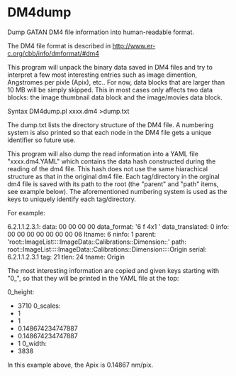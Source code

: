# DM4dump
Dump GATAN DM4 file information into human-readable format.

The DM4 file format is described in http://www.er-c.org/cbb/info/dmformat/#dm4 

This program will unpack the binary data saved in DM4 files and try to interpret a few most interesting entries such as image dimention, Angstromes per pixle (Apix), etc..
For now, data blocks that are larger than 10 MB will be simply skipped. This in most cases only affects two data blocks: the image thumbnail data block and the image/movies data block.


Syntax
DM4dump.pl xxxx.dm4 >dump.txt

The dump.txt lists the directory structure of the DM4 file. A numbering system is also printed so that each node in the DM4 file gets a unique identifier so future use.

This program will also dump the read information into a YAML file "xxxx.dm4.YAML" which contains the data hash constructed during the reading of the dm4 file. This hash does not use the same hiarachical structure as that in the original dm4 file. Each tag/directory in the orginal dm4 file is saved with its path to the root (the "parent" and "path" items, see example below). The aforementioned numbering system is used as the keys to uniquely identify each tag/directory.

For example:

6.2.1.1.2.3.1:
  data: 00 00 00 00
  data_format: '6 f 4x1 '
  data_translated: 0
  info: 00 00 00 00 00 00 00 06
  ltname: 6
  ninfo: 1
  parent: 'root::ImageList::::ImageData::Calibrations::Dimension::'
  path: root::ImageList::::ImageData::Calibrations::Dimension::::Origin
  serial: 6.2.1.1.2.3.1
  tag: 21
  tlen: 24
  tname: Origin



The most interesting information are copied and given keys starting with "0_", so that they will be printed in the YAML file at the top:

0_height:
  - 3710
0_scales:
  - 1
  - 1
  - 0.148674234747887
  - 0.148674234747887
  - 1
0_width:
  - 3838

In this example above, the Apix is 0.14867 nm/pix.

